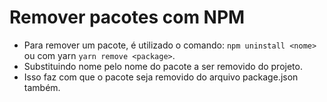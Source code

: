 # Remover pacotes com NPM

- Para remover um pacote, é utilizado o comando: `npm uninstall <nome>` ou com yarn `yarn remove <package>`.
- Substituindo nome pelo nome do pacote a ser removido do projeto.
- Isso faz com que o pacote seja removido do arquivo package.json também.